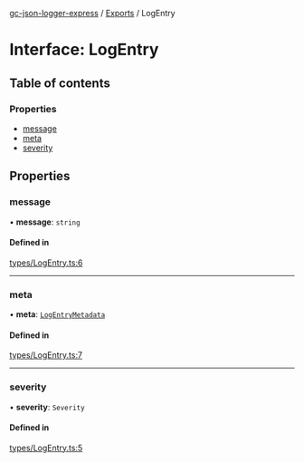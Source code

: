 [gc-json-logger-express](../README.md) / [Exports](../modules.md) / LogEntry

# Interface: LogEntry

## Table of contents

### Properties

- [message](LogEntry.md#message)
- [meta](LogEntry.md#meta)
- [severity](LogEntry.md#severity)

## Properties

### message

• **message**: `string`

#### Defined in

[types/LogEntry.ts:6](https://github.com/igrek8/gc-json-logger-express/blob/16448ce/src/types/LogEntry.ts#L6)

___

### meta

• **meta**: [`LogEntryMetadata`](LogEntryMetadata.md)

#### Defined in

[types/LogEntry.ts:7](https://github.com/igrek8/gc-json-logger-express/blob/16448ce/src/types/LogEntry.ts#L7)

___

### severity

• **severity**: `Severity`

#### Defined in

[types/LogEntry.ts:5](https://github.com/igrek8/gc-json-logger-express/blob/16448ce/src/types/LogEntry.ts#L5)
